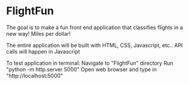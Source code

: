 # FlightFun

The goal is to make a fun front end application that classifies flights in a new way! Miles per dollar!

The entire application will be built with HTML, CSS, Javascript, etc.. API calls will happen in Javascript

To test application in terminal:
   Navigate to "FlightFun" directory
   Run "python -m http.server 5000"
   Open web browser and type in "http://localhost:5000"


